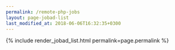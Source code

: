 ```yaml
---
permalink: /remote-php-jobs
layout: page-jobad-list
last_modified_at: 2018-06-06T16:32:35+0300
---
```

{% include render_jobad_list.html permalink=page.permalink %}
